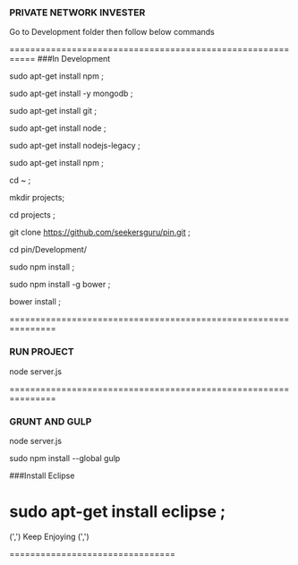 ### PRIVATE NETWORK INVESTER

Go to Development folder then follow below commands

===========================================================
###In Development 

sudo apt-get install npm ;

sudo apt-get install -y mongodb ;

sudo apt-get install git ;

sudo apt-get install node ;

sudo apt-get install nodejs-legacy ;

sudo apt-get install npm ;
 

cd ~ ;

mkdir projects;

cd projects ;

git clone https://github.com/seekersguru/pin.git ;

cd pin/Development/

sudo npm install ;

sudo npm install -g bower ;

bower install ;
  
 
===============================================================
### RUN PROJECT

node server.js

 
===============================================================
### GRUNT AND GULP

node server.js


sudo npm install --global gulp



###Install Eclipse 

sudo apt-get install eclipse ;
================================
(',')   Keep Enjoying (',')

================================






